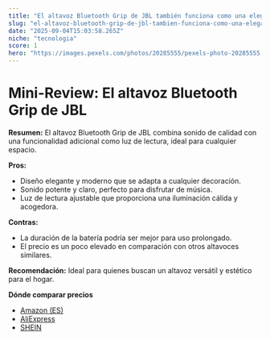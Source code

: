 ```yaml
---
title: "El altavoz Bluetooth Grip de JBL también funciona como una elegante luz de lectura."
slug: "el-altavoz-bluetooth-grip-de-jbl-tambien-funciona-como-una-elegante-luz-de-lectu"
date: "2025-09-04T15:03:58.265Z"
niche: "tecnologia"
score: 1
hero: "https://images.pexels.com/photos/20285555/pexels-photo-20285555.jpeg?auto=compress&cs=tinysrgb&fit=crop&h=627&w=1200&auto=compress&cs=tinysrgb&w=1024&h=576&fit=crop"
---
```


# Mini-Review: El altavoz Bluetooth Grip de JBL

**Resumen:** El altavoz Bluetooth Grip de JBL combina sonido de calidad con una funcionalidad adicional como luz de lectura, ideal para cualquier espacio.

**Pros:**  
- Diseño elegante y moderno que se adapta a cualquier decoración.  
- Sonido potente y claro, perfecto para disfrutar de música.  
- Luz de lectura ajustable que proporciona una iluminación cálida y acogedora.

**Contras:**  
- La duración de la batería podría ser mejor para uso prolongado.  
- El precio es un poco elevado en comparación con otros altavoces similares.

**Recomendación:** Ideal para quienes buscan un altavoz versátil y estético para el hogar.

**Dónde comparar precios**
- [Amazon (ES)](https://www.amazon.es/s?k=El+altavoz+Bluetooth+Grip+de+JBL+tambi%C3%A9n+funciona+como+una+elegante+luz+de+lectura.&language=es_ES&tag=teknovashop25-21)
- [AliExpress](https://es.aliexpress.com/wholesale?SearchText=El+altavoz+Bluetooth+Grip+de+JBL+tambi%C3%A9n+funciona+como+una+elegante+luz+de+lectura.)
- [SHEIN](https://es.shein.com/pdsearch?keyword=El+altavoz+Bluetooth+Grip+de+JBL+tambi%C3%A9n+funciona+como+una+elegante+luz+de+lectura.)
